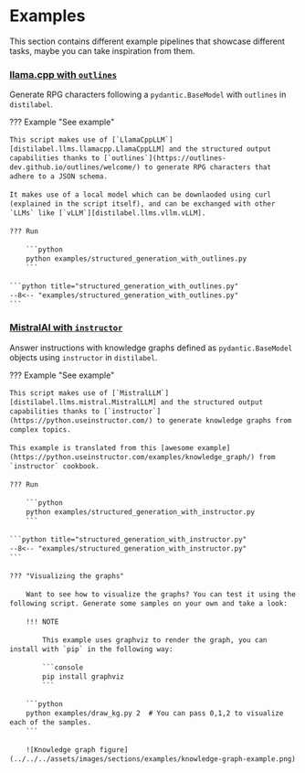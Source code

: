 # Examples

This section contains different example pipelines that showcase different tasks, maybe you can take inspiration from them.

### [llama.cpp with `outlines`](#llama-cpp-with-outlines)

Generate RPG characters following a `pydantic.BaseModel` with `outlines` in `distilabel`.

??? Example "See example"

    This script makes use of [`LlamaCppLLM`][distilabel.llms.llamacpp.LlamaCppLLM] and the structured output capabilities thanks to [`outlines`](https://outlines-dev.github.io/outlines/welcome/) to generate RPG characters that adhere to a JSON schema.

    It makes use of a local model which can be downlaoded using curl (explained in the script itself), and can be exchanged with other `LLMs` like [`vLLM`][distilabel.llms.vllm.vLLM].

    ??? Run

        ```python
        python examples/structured_generation_with_outlines.py
        ```

    ```python title="structured_generation_with_outlines.py"
    --8<-- "examples/structured_generation_with_outlines.py"
    ```


### [MistralAI with `instructor`](#mistralai-with-instructor)

Answer instructions with knowledge graphs defined as `pydantic.BaseModel` objects using `instructor` in `distilabel`.

??? Example "See example"

    This script makes use of [`MistralLLM`][distilabel.llms.mistral.MistralLLM] and the structured output capabilities thanks to [`instructor`](https://python.useinstructor.com/) to generate knowledge graphs from complex topics.

    This example is translated from this [awesome example](https://python.useinstructor.com/examples/knowledge_graph/) from `instructor` cookbook.

    ??? Run

        ```python
        python examples/structured_generation_with_instructor.py
        ```

    ```python title="structured_generation_with_instructor.py"
    --8<-- "examples/structured_generation_with_instructor.py"
    ```

    ??? "Visualizing the graphs"
    
        Want to see how to visualize the graphs? You can test it using the following script. Generate some samples on your own and take a look:

        !!! NOTE

            This example uses graphviz to render the graph, you can install with `pip` in the following way:

            ```console
            pip install graphviz
            ```

        ```python
        python examples/draw_kg.py 2  # You can pass 0,1,2 to visualize each of the samples.
        ```

        ![Knowledge graph figure](../../../assets/images/sections/examples/knowledge-graph-example.png)
